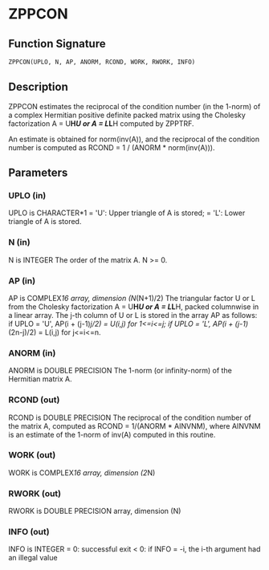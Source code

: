 # ZPPCON

## Function Signature

```fortran
ZPPCON(UPLO, N, AP, ANORM, RCOND, WORK, RWORK, INFO)
```

## Description


 ZPPCON estimates the reciprocal of the condition number (in the
 1-norm) of a complex Hermitian positive definite packed matrix using
 the Cholesky factorization A = U**H*U or A = L*L**H computed by
 ZPPTRF.

 An estimate is obtained for norm(inv(A)), and the reciprocal of the
 condition number is computed as RCOND = 1 / (ANORM * norm(inv(A))).

## Parameters

### UPLO (in)

UPLO is CHARACTER*1 = 'U': Upper triangle of A is stored; = 'L': Lower triangle of A is stored.

### N (in)

N is INTEGER The order of the matrix A. N >= 0.

### AP (in)

AP is COMPLEX*16 array, dimension (N*(N+1)/2) The triangular factor U or L from the Cholesky factorization A = U**H*U or A = L*L**H, packed columnwise in a linear array. The j-th column of U or L is stored in the array AP as follows: if UPLO = 'U', AP(i + (j-1)*j/2) = U(i,j) for 1<=i<=j; if UPLO = 'L', AP(i + (j-1)*(2n-j)/2) = L(i,j) for j<=i<=n.

### ANORM (in)

ANORM is DOUBLE PRECISION The 1-norm (or infinity-norm) of the Hermitian matrix A.

### RCOND (out)

RCOND is DOUBLE PRECISION The reciprocal of the condition number of the matrix A, computed as RCOND = 1/(ANORM * AINVNM), where AINVNM is an estimate of the 1-norm of inv(A) computed in this routine.

### WORK (out)

WORK is COMPLEX*16 array, dimension (2*N)

### RWORK (out)

RWORK is DOUBLE PRECISION array, dimension (N)

### INFO (out)

INFO is INTEGER = 0: successful exit < 0: if INFO = -i, the i-th argument had an illegal value

